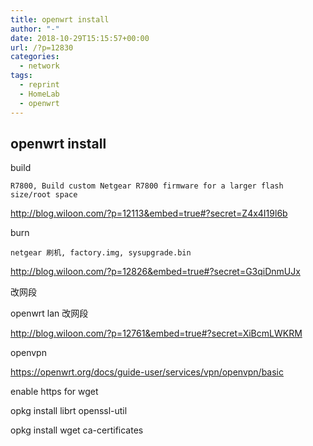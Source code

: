 ```yaml
---
title: openwrt install
author: "-"
date: 2018-10-29T15:15:57+00:00
url: /?p=12830
categories:
  - network
tags:
  - reprint
  - HomeLab
  - openwrt
---
```

## openwrt install

build

    R7800, Build custom Netgear R7800 firmware for a larger flash size/root space
  
<http://blog.wiloon.com/?p=12113&embed=true#?secret=Z4x4I19l6b>

burn

    netgear 刷机, factory.img, sysupgrade.bin
  
<http://blog.wiloon.com/?p=12826&embed=true#?secret=G3qiDnmUJx>

改网段

 openwrt lan 改网段

<http://blog.wiloon.com/?p=12761&embed=true#?secret=XiBcmLWKRM>

openvpn
  
<https://openwrt.org/docs/guide-user/services/vpn/openvpn/basic>

enable https for wget
  
opkg install librt openssl-util
  
opkg install wget ca-certificates
